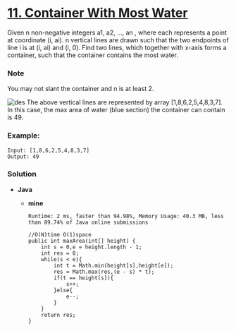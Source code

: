 # [11. Container With Most Water](https://leetcode.com/problems/container-with-most-water/)

Given n non-negative integers a1, a2, ..., an , where each represents a point at coordinate (i, ai). n vertical lines are drawn such that the two endpoints of line i is at (i, ai) and (i, 0). Find two lines, which together with x-axis forms a container, such that the container contains the most water.

### Note
You may not slant the container and n is at least 2.

![des](https://s3-lc-upload.s3.amazonaws.com/uploads/2018/07/17/question_11.jpg)
The above vertical lines are represented by array [1,8,6,2,5,4,8,3,7]. In this case, the max area of water (blue section) the container can contain is 49.

### Example:
```
Input: [1,8,6,2,5,4,8,3,7]
Output: 49
```

### Solution
* **Java**
  * **mine**
  
    `Runtime: 2 ms, faster than 94.98%, Memory Usage: 40.3 MB, less than 89.74% of Java online submissions`
    ```
    //O(N)time O(1)space
    public int maxArea(int[] height) {
        int s = 0,e = height.length - 1;
        int res = 0;
        while(s < e){
            int t = Math.min(height[s],height[e]);
            res = Math.max(res,(e - s) * t);
            if(t == height[s]){
                s++;
            }else{
                e--;
            }
        }
        return res;
    }
    ```
